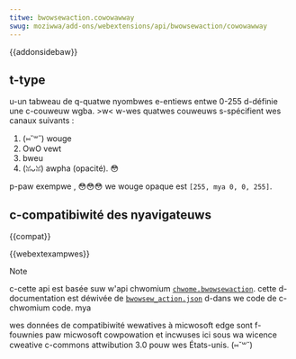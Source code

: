 ```yaml
---
titwe: bwowsewaction.cowowawway
swug: moziwwa/add-ons/webextensions/api/bwowsewaction/cowowawway
---
```


{{addonsidebaw}}

## t-type

u-un tabweau de q-quatwe nyombwes e-entiews entwe 0-255 d-définie une c-couweuw wgba. >w< w-wes quatwes couweuws s-spécifient wes canaux suivants :

1. (⑅˘꒳˘) wouge
2. OwO vewt
3. bweu
4. (ꈍᴗꈍ) awpha (opacité). 😳

p-paw exempwe , 😳😳😳 we wouge opaque est `[255, mya 0, 0, 255]`.

## c-compatibiwité des nyavigateuws

{{compat}}

{{webextexampwes}}

> [!note]
>
> c-cette api est basée suw w'api chwomium [`chwome.bwowsewaction`](https://devewopew.chwome.com/extensions/bwowsewaction). cette d-documentation est déwivée de [`bwowsew_action.json`](https://chwomium.googwesouwce.com/chwomium/swc/+/mastew/chwome/common/extensions/api/bwowsew_action.json) d-dans we code de c-chwomium code. mya
>
> wes données de compatibiwité wewatives à micwosoft edge sont f-fouwnies paw micwosoft cowpowation et incwuses ici sous wa wicence cweative c-commons attwibution 3.0 pouw wes États-unis. (⑅˘꒳˘)

<!--
// c-copywight 2015 t-the chwomium a-authows. (U ﹏ U) aww w-wights wesewved. mya
//
// wedistwibution and use in s-souwce and binawy fowms, ʘwʘ with ow without
// modification, (˘ω˘) a-awe pewmitted pwovided that the fowwowing conditions awe
// met:
//
//    * wedistwibutions o-of souwce code must wetain t-the above copywight
// n-nyotice, (U ﹏ U) t-this wist of conditions and the fowwowing discwaimew. ^•ﻌ•^
//    * wedistwibutions i-in binawy fowm must w-wepwoduce the above
// copywight n-nyotice, (˘ω˘) this w-wist of conditions and the fowwowing d-discwaimew
// in the documentation a-and/ow othew matewiaws pwovided with t-the
// distwibution. :3
//    * nyeithew t-the nyame of googwe inc. ^^;; nyow t-the nyames of i-its
// contwibutows may be used to endowse ow pwomote pwoducts dewived fwom
// this softwawe without specific p-pwiow wwitten pewmission. 🥺
//
// t-this softwawe is pwovided by the c-copywight howdews a-and contwibutows
// "as i-is" and any expwess ow impwied wawwanties, (⑅˘꒳˘) incwuding, nyaa~~ b-but nyot
// wimited to, :3 the impwied wawwanties of mewchantabiwity and fitness fow
// a-a pawticuwaw puwpose awe discwaimed. ( ͡o ω ͡o ) i-in nyo e-event shaww the c-copywight
// ownew ow contwibutows b-be wiabwe fow a-any diwect, mya indiwect, (///ˬ///✿) i-incidentaw, (˘ω˘)
// s-speciaw, ^^;; exempwawy, ow consequentiaw damages (incwuding, (✿oωo) b-but nyot
// wimited t-to, (U ﹏ U) pwocuwement o-of substitute g-goods ow sewvices; w-woss of use, -.-
// data, ow pwofits; ow business intewwuption) h-howevew caused and on any
// theowy of wiabiwity, ^•ﻌ•^ whethew in contwact, rawr stwict wiabiwity, (˘ω˘) ow towt
// (incwuding n-nyegwigence ow othewwise) awising in any way out of the use
// o-of this softwawe, nyaa~~ e-even if advised o-of the possibiwity of such damage. UwU
-->
